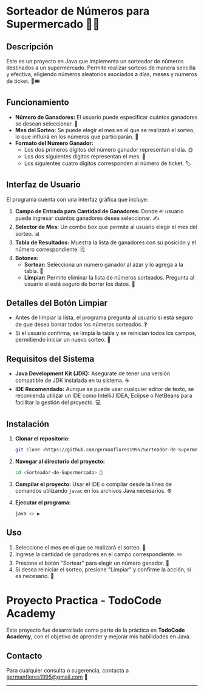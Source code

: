 # Sorteador de Números para Supermercado 🛒🎉

## Descripción

Este es un proyecto en Java que implementa un sorteador de números destinados a un supermercado. Permite realizar sorteos de manera sencilla y efectiva, eligiendo números aleatorios asociados a días, meses y números de ticket. 📅🎟️

## Funcionamiento

- **Número de Ganadores:** El usuario puede especificar cuántos ganadores se desean seleccionar. 🥇
- **Mes del Sorteo:** Se puede elegir el mes en el que se realizará el sorteo, lo que influirá en los números que participarán. 📆
- **Formato del Número Ganador:** 
  - Los dos primeros dígitos del número ganador representan el día. 🌞
  - Los dos siguientes dígitos representan el mes. 🌙
  - Los siguientes cuatro dígitos corresponden al número de ticket. 🏷️

## Interfaz de Usuario

El programa cuenta con una interfaz gráfica que incluye:

1. **Campo de Entrada para Cantidad de Ganadores:** Donde el usuario puede ingresar cuántos ganadores desea seleccionar. ✍️
2. **Selector de Mes:** Un combo box que permite al usuario elegir el mes del sorteo. 📊
3. **Tabla de Resultados:** Muestra la lista de ganadores con su posición y el número correspondiente. 🗒️
4. **Botones:**
   - **Sortear:** Selecciona un número ganador al azar y lo agrega a la tabla. 🎲
   - **Limpiar:** Permite eliminar la lista de números sorteados. Pregunta al usuario si está seguro de borrar los datos. 🧹

## Detalles del Botón Limpiar

- Antes de limpiar la lista, el programa pregunta al usuario si está seguro de que desea borrar todos los números sorteados. ❓
- Si el usuario confirma, se limpia la tabla y se reinician todos los campos, permitiendo iniciar un nuevo sorteo. 🔄

## Requisitos del Sistema

- **Java Development Kit (JDK):** Asegúrate de tener una versión compatible de JDK instalada en tu sistema. ☕
- **IDE Recomendado:** Aunque se puede usar cualquier editor de texto, se recomienda utilizar un IDE como IntelliJ IDEA, Eclipse o NetBeans para facilitar la gestión del proyecto. 💻

## Instalación

1. **Clonar el repositorio:**
   ```bash
   git clone <https://github.com/germanflores1995/Sorteador-de-Supermercado> 🌐
   ```

2. **Navegar al directorio del proyecto:**
   ```bash
   cd <Sorteador-de-Supermercado> 📁
   ```

3. **Compilar el proyecto:**
   Usar el IDE o compilar desde la línea de comandos utilizando `javac` en los archivos Java necesarios. ⚙️

4. **Ejecutar el programa:**
   ```bash
   java <> ▶️
   ```

## Uso

1. Seleccione el mes en el que se realizará el sorteo. 📅
2. Ingrese la cantidad de ganadores en el campo correspondiente. ✏️
3. Presione el botón "Sortear" para elegir un número ganador. 🎉
4. Si desea reiniciar el sorteo, presione "Limpiar" y confirme la acción, si es necesario. 🚮

# Proyecto Practica - TodoCode Academy

Este proyecto fue desarrollado como parte de la práctica en **TodoCode Academy**, con el objetivo de aprender y mejorar mis habilidades en Java. 


## Contacto

Para cualquier consulta o sugerencia, contacta a germanflores1995@gmail.com 📧

---

